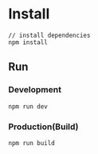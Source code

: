 ﻿# Install

```bush
// install dependencies
npm install
```

## Run

### Development

```bush
npm run dev
```

### Production(Build)

```bush
npm run build
```